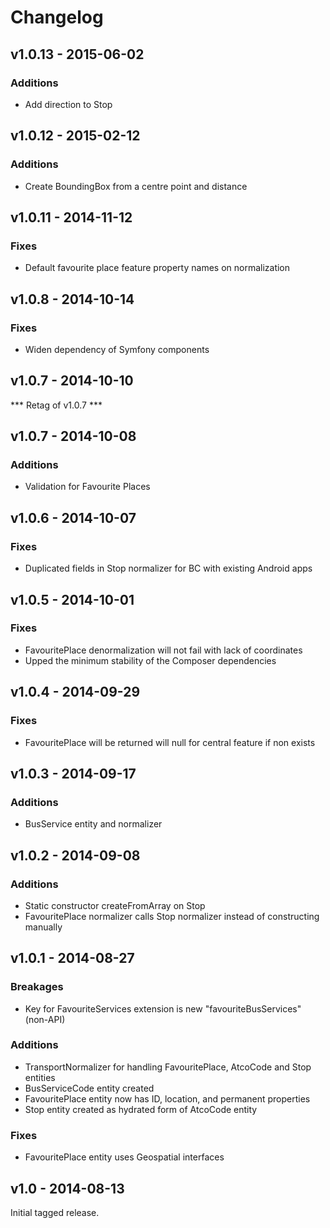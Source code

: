 # Changelog

## v1.0.13 - 2015-06-02

### Additions

- Add direction to Stop

## v1.0.12 - 2015-02-12

### Additions

- Create BoundingBox from a centre point and distance

## v1.0.11 - 2014-11-12

### Fixes

- Default favourite place feature property names on normalization

## v1.0.8 - 2014-10-14

### Fixes

- Widen dependency of Symfony components

## v1.0.7 - 2014-10-10

*** Retag of v1.0.7 ***

## v1.0.7 - 2014-10-08

### Additions

- Validation for Favourite Places

## v1.0.6 - 2014-10-07

### Fixes

- Duplicated fields in Stop normalizer for BC with existing Android apps

## v1.0.5 - 2014-10-01

### Fixes

- FavouritePlace denormalization will not fail with lack of coordinates
- Upped the minimum stability of the Composer dependencies

## v1.0.4 - 2014-09-29

### Fixes

- FavouritePlace will be returned will null for central feature if non exists

## v1.0.3 - 2014-09-17

### Additions

- BusService entity and normalizer

## v1.0.2 - 2014-09-08

### Additions

- Static constructor createFromArray on Stop
- FavouritePlace normalizer calls Stop normalizer instead of constructing manually

## v1.0.1 - 2014-08-27

### Breakages

- Key for FavouriteServices extension is new "favouriteBusServices" (non-API)

### Additions

- TransportNormalizer for handling FavouritePlace, AtcoCode and Stop entities
- BusServiceCode entity created
- FavouritePlace entity now has ID, location, and permanent properties
- Stop entity created as hydrated form of AtcoCode entity

### Fixes

- FavouritePlace entity uses Geospatial interfaces

## v1.0 - 2014-08-13

Initial tagged release.
